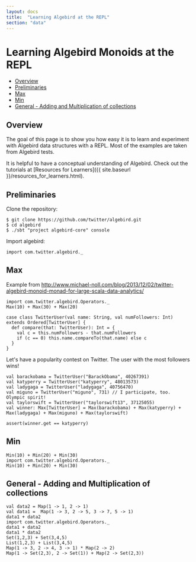 ```yaml
---
layout: docs
title:  "Learning Algebird at the REPL"
section: "data"
---
```


# Learning Algebird Monoids at the REPL

- [Overview](#overview)
- [Preliminaries](#prelim)
- [Max](#max)
- [Min](#min)
- [General - Adding and Multiplication of collections](#general)

## <a id="overview" href="#overview"></a> Overview

The goal of this page is to show you how easy it is to learn and experiment with Algebird data structures with a REPL. Most of the examples are taken from Algebird tests.

It is helpful to have a conceptual understanding of Algebird. Check out the tutorials at [Resources for Learners]({{ site.baseurl }}/resources_for_learners.html).

## <a id="prelim" href="#prelim"></a> Preliminaries

Clone the repository:

```
$ git clone https://github.com/twitter/algebird.git
$ cd algebird
$ ./sbt "project algebird-core" console
```

Import algebird:

```tut
import com.twitter.algebird._
```

## <a id="max" href="#max"></a> Max

Example from <http://www.michael-noll.com/blog/2013/12/02/twitter-algebird-monoid-monad-for-large-scala-data-analytics/>

```tut
import com.twitter.algebird.Operators._
Max(10) + Max(30) + Max(20)

case class TwitterUser(val name: String, val numFollowers: Int) extends Ordered[TwitterUser] {
  def compare(that: TwitterUser): Int = {
    val c = this.numFollowers - that.numFollowers
    if (c == 0) this.name.compareTo(that.name) else c
  }
}
```

Let's have a popularity contest on Twitter.  The user with the most followers wins!

```tut
val barackobama = TwitterUser("BarackObama", 40267391)
val katyperry = TwitterUser("katyperry", 48013573)
val ladygaga = TwitterUser("ladygaga", 40756470)
val miguno = TwitterUser("miguno", 731) // I participate, too.  Olympic spirit!
val taylorswift = TwitterUser("taylorswift13", 37125055)
val winner: Max[TwitterUser] = Max(barackobama) + Max(katyperry) + Max(ladygaga) + Max(miguno) + Max(taylorswift)

assert(winner.get == katyperry)
```

## <a id="min" href="#min"></a> Min

```tut
Min(10) + Min(20) + Min(30)
import com.twitter.algebird.Operators._
Min(10) + Min(20) + Min(30)
```

## <a id="general" href="#general"></a> General - Adding and Multiplication of collections

```tut:book
val data2 = Map(1 -> 1, 2 -> 1)
val data1 =  Map(1 -> 3, 2 -> 5, 3 -> 7, 5 -> 1)
data1 + data2
import com.twitter.algebird.Operators._
data1 + data2
data1 * data2
Set(1,2,3) + Set(3,4,5)
List(1,2,3) + List(3,4,5)
Map(1 -> 3, 2 -> 4, 3 -> 1) * Map(2 -> 2)
Map(1 -> Set(2,3), 2 -> Set(1)) + Map(2 -> Set(2,3))
```
